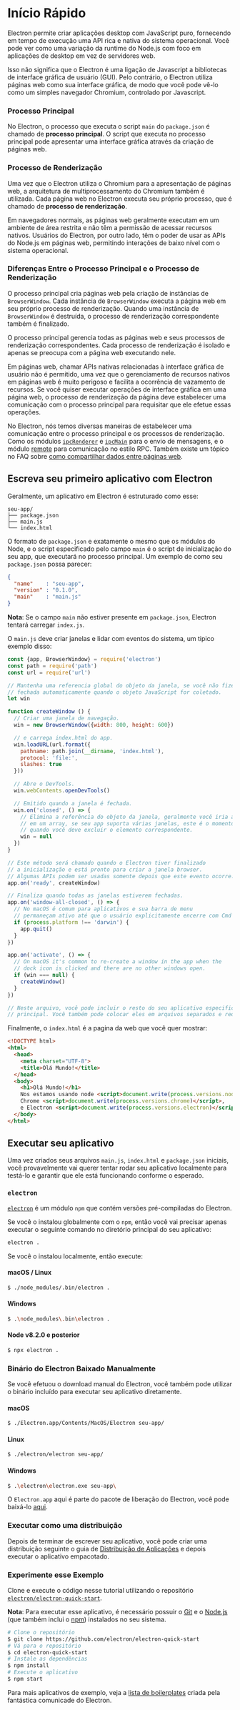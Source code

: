 # Início Rápido

Electron permite criar aplicações desktop com JavaScript puro, fornecendo em tempo de execução uma API rica e nativa do sistema operacional. Você pode ver como uma variação da runtime do Node.js com foco em aplicações de desktop em vez de servidores web.

Isso não significa que o Electron é uma ligação de Javascript a bibliotecas de interface gráfica de usuário (GUI). Pelo contrário, o Electron utiliza páginas web como sua interface gráfica, de modo que você pode vê-lo como um simples navegador Chromium, controlado por Javascript.

### Processo Principal

No Electron, o processo que executa o script `main` do `package.json` é chamado de **processo principal**. O script que executa no processo principal pode apresentar uma interface gráfica através da criação de páginas web.

### Processo de Renderização

Uma vez que o Electron utiliza o Chromium para a apresentação de páginas web, a arquitetura de multiprocessamento do Chromium também é utilizada. Cada página web no Electron executa seu próprio processo, que é chamado de **processo de renderização**.

Em navegadores normais, as páginas web geralmente executam em um ambiente de área restrita e não têm a permissão de acessar recursos nativos. Usuários do Electron, por outro lado, têm o poder de usar as APIs do Node.js em páginas web, permitindo interações de baixo nível com o sistema operacional.

### Diferenças Entre o Processo Principal e o Processo de Renderização

O processo principal cria páginas web pela criação de instâncias de `BrowserWindow`. Cada instância de `BrowserWindow` executa a página web em seu próprio processo de renderização. Quando uma instância de `BrowserWindow` é destruída, o processo de renderização correspondente também é finalizado.

O processo principal gerencia todas as páginas web e seus processos de renderização correspondentes. Cada processo de renderização é isolado e apenas se preocupa com a página web executando nele.

Em páginas web, chamar APIs nativas relacionadas à interface gráfica de usuário não é permitido, uma vez que o gerenciamento de recursos nativos em páginas web é muito perigoso e facilita a ocorrência de vazamento de recursos. Se você quiser executar operações de interface gráfica em uma página web, o processo de renderização da página deve estabelecer uma comunicação com o processo principal para requisitar que ele efetue essas operações.

No Electron, nós temos diversas maneiras de estabelecer uma comunicação entre o processo principal e os processos de renderização. Como os módulos [`ipcRenderer`](../api/ipc-renderer.md) e [`ipcMain`](../api/ipc-main.md) para o envio de mensagens, e o módulo [remote](../api/remote.md) para comunicação no estilo RPC. Também existe um tópico no FAQ sobre [como compartilhar dados entre páginas web](../faq.md#how-to-share-data-between-web-pages).

## Escreva seu primeiro aplicativo com Electron

Geralmente, um aplicativo em Electron é estruturado como esse:

```text
seu-app/
├── package.json
├── main.js
└── index.html
```

O formato de `package.json` e exatamente o mesmo que os módulos do Node, e o script especificado pelo campo `main` é o script de inicialização do seu app, que executará no processo principal. Um exemplo de como seu `package.json` possa parecer:

```json
{
  "name"    : "seu-app",
  "version" : "0.1.0",
  "main"    : "main.js"
}
```

**Nota**: Se o campo `main` não estiver presente em `package.json`, Electron tentará carregar `index.js`.

O `main.js` deve criar janelas e lidar com eventos do sistema, um tipico exemplo disso:

```javascript
const {app, BrowserWindow} = require('electron')
const path = require('path')
const url = require('url')

// Mantenha uma referencia global do objeto da janela, se você não fizer isso, a janela será
// fechada automaticamente quando o objeto JavaScript for coletado.
let win

function createWindow () {
  // Criar uma janela de navegação.
  win = new BrowserWindow({width: 800, height: 600})

  // e carrega index.html do app.
  win.loadURL(url.format({
    pathname: path.join(__dirname, 'index.html'),
    protocol: 'file:',
    slashes: true
  }))

  // Abre o DevTools.
  win.webContents.openDevTools()

  // Emitido quando a janela é fechada.
  win.on('closed', () => {
    // Elimina a referência do objeto da janela, geralmente você iria armazenar as janelas
    // em um array, se seu app suporta várias janelas, este é o momento
    // quando você deve excluir o elemento correspondente.
    win = null
  })
}

// Este método será chamado quando o Electron tiver finalizado
// a inicialização e está pronto para criar a janela browser.
// Algumas APIs podem ser usadas somente depois que este evento ocorre.
app.on('ready', createWindow)

// Finaliza quando todas as janelas estiverem fechadas.
app.on('window-all-closed', () => {
  // No macOS é comum para aplicativos e sua barra de menu 
  // permaneçam ativo até que o usuário explicitamente encerre com Cmd + Q
  if (process.platform !== 'darwin') {
    app.quit()
  }
})

app.on('activate', () => {
  // On macOS it's common to re-create a window in the app when the
  // dock icon is clicked and there are no other windows open.
  if (win === null) {
    createWindow()
  }
})

// Neste arquivo, você pode incluir o resto do seu aplicativo especifico do processo
// principal. Você também pode colocar eles em arquivos separados e requeridos-as aqui.
```

Finalmente, o `index.html` é a pagina da web que você quer mostrar:

```html
<!DOCTYPE html>
<html>
  <head>
    <meta charset="UTF-8">
    <title>Olá Mundo!</title>
  </head>
  <body>
    <h1>Olá Mundo!</h1>
    Nos estamos usando node <script>document.write(process.versions.node)</script>,
    Chrome <script>document.write(process.versions.chrome)</script>,
    e Electron <script>document.write(process.versions.electron)</script>.
  </body>
</html>
```

## Executar seu aplicativo

Uma vez criados seus arquivos `main.js`, `index.html` e `package.json` iniciais, você provavelmente vai querer tentar rodar seu aplicativo localmente para testá-lo e garantir que ele está funcionando conforme o esperado.

### `electron`

[`electron`](https://github.com/electron-userland/electron-prebuilt) é um módulo `npm` que contém versões pré-compiladas do Electron.

Se você o instalou globalmente com o `npm`, então você vai precisar apenas executar o seguinte comando no diretório principal do seu aplicativo:

```sh
electron .
```

Se você o instalou localmente, então execute:

#### macOS / Linux

```sh
$ ./node_modules/.bin/electron .
```

#### Windows

```sh
$ .\node_modules\.bin\electron .
```

#### Node v8.2.0 e posterior

```sh
$ npx electron .
```

### Binário do Electron Baixado Manualmente

Se você efetuou o download manual do Electron, você também pode utilizar o binário incluído para executar seu aplicativo diretamente.

#### macOS

```sh
$ ./Electron.app/Contents/MacOS/Electron seu-app/
```

#### Linux

```sh
$ ./electron/electron seu-app/
```

#### Windows

```sh
$ .\electron\electron.exe seu-app\
```

O `Electron.app` aqui é parte do pacote de liberação do Electron, você pode baixá-lo [aqui](https://github.com/electron/electron/releases).

### Executar como uma distribuição

Depois de terminar de escrever seu aplicativo, você pode criar uma distribuição seguinte o guia de [Distribuição de Aplicações](./application-distribution.md) e depois executar o aplicativo empacotado.

### Experimente esse Exemplo

Clone e execute o código nesse tutorial utilizando o repositório [`electron/electron-quick-start`](https://github.com/electron/electron-quick-start).

**Nota**: Para executar esse aplicativo, é necessário possuir o [Git](https://git-scm.com) e o [Node.js](https://nodejs.org/en/download/) (que também inclui o [npm](https://npmjs.org)) instalados no seu sistema.

```sh
# Clone o repositório
$ git clone https://github.com/electron/electron-quick-start
# Vá para o repositório
$ cd electron-quick-start
# Instale as dependências
$ npm install
# Execute o aplicativo
$ npm start
```

Para mais aplicativos de exemplo, veja a [lista de boilerplates](https://electronjs.org/community#boilerplates) criada pela fantástica comunicade do Electron.